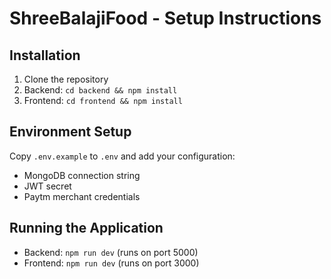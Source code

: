 # ShreeBalajiFood - Setup Instructions

## Installation
1. Clone the repository
2. Backend: `cd backend && npm install`
3. Frontend: `cd frontend && npm install`

## Environment Setup
Copy `.env.example` to `.env` and add your configuration:
- MongoDB connection string
- JWT secret
- Paytm merchant credentials

## Running the Application
- Backend: `npm run dev` (runs on port 5000)
- Frontend: `npm run dev` (runs on port 3000)